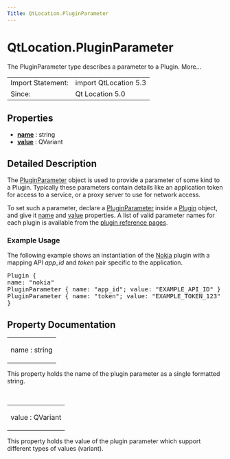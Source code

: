 ```yaml
---
Title: QtLocation.PluginParameter
---
```


# QtLocation.PluginParameter

<span class="subtitle"></span>
<!-- $$$PluginParameter-brief -->
<p>The PluginParameter type describes a parameter to a Plugin. More...</p>
<!-- @@@PluginParameter -->
<table class="alignedsummary">
<tr><td class="memItemLeft rightAlign topAlign"> Import Statement:</td><td class="memItemRight bottomAlign"> import QtLocation 5.3</td></tr><tr><td class="memItemLeft rightAlign topAlign"> Since:</td><td class="memItemRight bottomAlign">  Qt Location 5.0</td></tr></table><ul>
</ul>
<h2 id="properties">Properties</h2>
<ul>
<li class="fn"><b><b><a href="..//QtLocation.PluginParameter.md#name-prop">name</a></b></b> : string</li>
<li class="fn"><b><b><a href="..//QtLocation.PluginParameter.md#value-prop">value</a></b></b> : QVariant</li>
</ul>
<!-- $$$PluginParameter-description -->
<h2 id="details">Detailed Description</h2>
</p>
<p>The <a href="..//QtLocation.PluginParameter.md">PluginParameter</a> object is used to provide a parameter of some kind to a Plugin. Typically these parameters contain details like an application token for access to a service, or a proxy server to use for network access.</p>
<p>To set such a parameter, declare a <a href="..//QtLocation.PluginParameter.md">PluginParameter</a> inside a <a href="..//QtLocation.location-places-qml.md#plugin">Plugin</a> object, and give it <a href="..//QtLocation.PluginParameter.md#name-prop">name</a> and <a href="..//QtLocation.PluginParameter.md#value-prop">value</a> properties. A list of valid parameter names for each plugin is available from the <a href="..//QtLocation.qtlocation-index.md#plugin-references-and-parameters">plugin reference pages</a>.</p>
<h3 >Example Usage</h3>
<p>The following example shows an instantiation of the <a href="..//QtLocation.location-plugin-nokia.md">Nokia</a> plugin with a mapping API <i>app_id</i> and <i>token</i> pair specific to the application.</p>
<pre class="cpp">Plugin {
name: <span class="string">&quot;nokia&quot;</span>
PluginParameter { name: <span class="string">&quot;app_id&quot;</span>; value: <span class="string">&quot;EXAMPLE_API_ID&quot;</span> }
PluginParameter { name: <span class="string">&quot;token&quot;</span>; value: <span class="string">&quot;EXAMPLE_TOKEN_123&quot;</span> }
}</pre>
<!-- @@@PluginParameter -->
<h2>Property Documentation</h2>
<!-- $$$name -->
<table class="qmlname"><tr valign="top" id="name-prop"><td class="tblQmlPropNode"><p><span class="name">name</span> : <span class="type">string</span></p></td></tr></table><p>This property holds the name of the plugin parameter as a single formatted string.</p>
<!-- @@@name -->
<br/>
<!-- $$$value -->
<table class="qmlname"><tr valign="top" id="value-prop"><td class="tblQmlPropNode"><p><span class="name">value</span> : <span class="type">QVariant</span></p></td></tr></table><p>This property holds the value of the plugin parameter which support different types of values (variant).</p>
<!-- @@@value -->
<br/>
